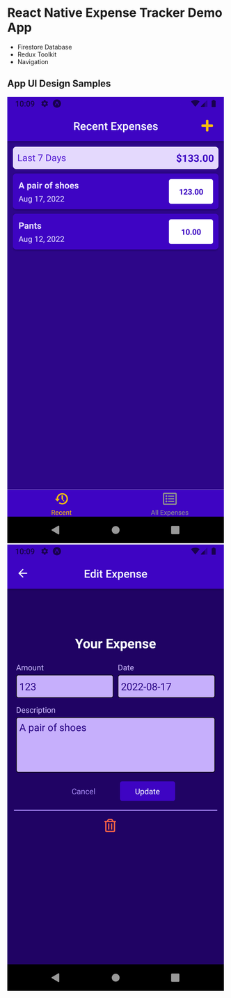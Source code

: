 # React Native Expense Tracker Demo App

* Firestore Database
* Redux Toolkit
* Navigation


## App UI Design Samples


![alt text](https://github.com/kingcong11/react-native-expense-tracker/blob/master/assets/screenshots/Screenshot_1660730946.png?raw=true)
![alt text](https://github.com/kingcong11/react-native-expense-tracker/blob/master/assets/screenshots/Screenshot_1660730957.png?raw=true)
